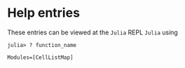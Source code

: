 # Help entries

These entries can be viewed at the `Julia` REPL `Julia` using 

```julia-repl
julia> ? function_name
```

```@autodocs
Modules=[CellListMap]
```
